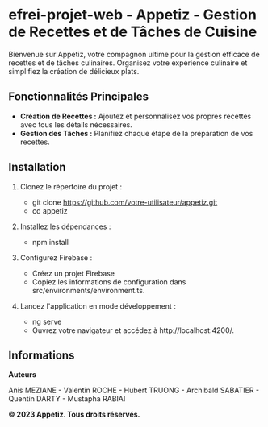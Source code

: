 # efrei-projet-web - Appetiz - Gestion de Recettes et de Tâches de Cuisine

Bienvenue sur Appetiz, votre compagnon ultime pour la gestion efficace de recettes et de tâches culinaires. Organisez votre expérience culinaire et simplifiez la création de délicieux plats.

## Fonctionnalités Principales

- **Création de Recettes :** Ajoutez et personnalisez vos propres recettes avec tous les détails nécessaires.
- **Gestion des Tâches :** Planifiez chaque étape de la préparation de vos recettes.

## Installation

1. Clonez le répertoire du projet :
    - git clone https://github.com/votre-utilisateur/appetiz.git
    - cd appetiz

2. Installez les dépendances :
    - npm install
    

3. Configurez Firebase :
    - Créez un projet Firebase
    - Copiez les informations de configuration dans src/environments/environment.ts.

4. Lancez l'application en mode développement :
    - ng serve
    - Ouvrez votre navigateur et accédez à http://localhost:4200/.

## Informations

**Auteurs**

Anis MEZIANE - Valentin ROCHE - Hubert TRUONG - Archibald SABATIER - Quentin DARTY - Mustapha RABIAI


**© 2023 Appetiz. Tous droits réservés.**
